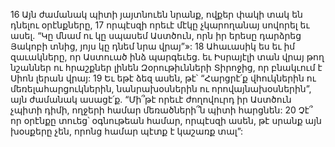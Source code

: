 16 Այն ժամանակ պիտի յայտնուեն նրանք, ովքեր փակի տակ են դնելու օրէնքները, 17 որպէսզի որեւէ մէկը չկարողանայ սովորել եւ ասել. “Կը մնամ ու կը սպասեմ Աստծուն, որն իր երեսը դարձրեց Յակոբի տնից, յոյս կը դնեմ նրա վրայ”»: 18 Ահաւասիկ ես եւ իմ զաւակները, որ Աստուած ինձ պարգեւեց. եւ Իսրայէլի տան վրայ թող նշաններ ու հրաշքներ լինեն Զօրութիւնների Տիրոջից, որ բնակւում է Սիոն լերան վրայ: 19 Եւ եթէ ձեզ ասեն, թէ՝ “Հարցրէ՛ք վհուկներին ու մեռելահարցուկներին, նանրախօսներին ու որովայնախօսներին”, այն ժամանակ ասացէ՛ք. “Մի՞թէ որեւէ ժողովուրդ իր Աստծուն չպիտի դիմի, ողջերի համար մեռածների՞ն պիտի հարցնեն: 20 Չէ՞ որ օրէնքը տուեց՝ օգնութեան համար, որպէսզի ասեն, թէ սրանք այն խօսքերը չեն, որոնց համար պէտք է կաշառք տալ”:
